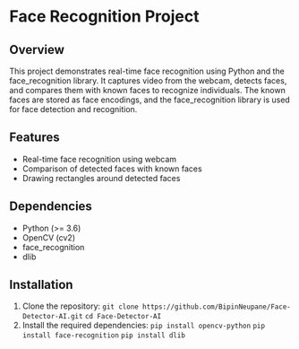 # Face Recognition Project

## Overview

This project demonstrates real-time face recognition using Python and the face_recognition library. It captures video from the webcam, detects faces, and compares them with known faces to recognize individuals. The known faces are stored as face encodings, and the face_recognition library is used for face detection and recognition.

## Features

- Real-time face recognition using webcam
- Comparison of detected faces with known faces
- Drawing rectangles around detected faces

## Dependencies

- Python (>= 3.6)
- OpenCV (cv2)
- face_recognition
- dlib

## Installation

1. Clone the repository: ```git clone https://github.com/BipinNeupane/Face-Detector-AI.git```
```cd Face-Detector-AI```
2. Install the required dependencies:
```pip install opencv-python```
```pip install face-recognition```
```pip install dlib```

